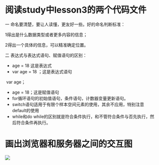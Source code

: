 

# 阅读study中lesson3的两个代码文件

一 命名要清楚，要让人读懂，更友好一些。好的命名判断标准：

1得出是什么数据类型或者更多内容的信息；

2得出一个具体的信息，可以精准确定位置。

二 表达式与表达式语句、赋值语句的区别：

* age = 18 这是表达式
* var age = 18 ；这是表达式语句

​        var age；

* age = 18；这是赋值语句
* for循环语句的初始值语句，条件语句，计数器变量更新语句。
* switch语句适用于有限个样本空间元素的使用，其余不应用，特别注意default的使用
* while和do while的区别就是符合条件执行，和不管符合条件与否先执行，然后符合条件再执行。

# 画出浏览器和服务器之间的交互图

![](https://ws3.sinaimg.cn/large/006tNc79gy1filgi5z489j30zk0qojti.jpg)

